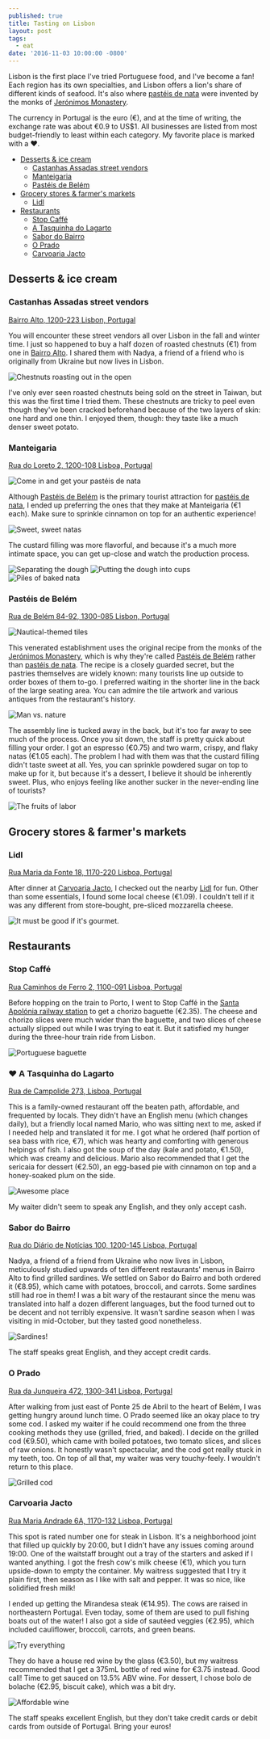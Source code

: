 ```yaml
---
published: true
title: Tasting on Lisbon
layout: post
tags:
  - eat
date: '2016-11-03 10:00:00 -0800'
---
```

Lisbon is the first place I've tried Portuguese food, and I've become a fan! Each region has its own specialties, and Lisbon offers a lion's share of different kinds of seafood. It's also where [pastéis de nata][pasteis-de-nata] were invented by the monks of [Jerónimos Monastery][monastery].

<!--more-->

The currency in Portugal is the euro (€), and at the time of writing, the exchange rate was about €0.9 to US$1. All businesses are listed from most budget-friendly to least within each category. My favorite place is marked with a :heart:.

* [Desserts & ice cream](#desserts--ice-cream)
  * [Castanhas Assadas street vendors](#castanhas-assadas-street-vendors)
  * [Manteigaria](#manteigaria)
  * [Pastéis de Belém](#pastis-de-belm)
* [Grocery stores & farmer's markets](#grocery-stores--farmers-markets)
  * [Lidl](#lidl)
* [Restaurants](#restaurants)
  * [Stop Caffé](#stop-caff)
  * [A Tasquinha do Lagarto](#a-tasquinha-do-lagarto)
  * [Sabor do Bairro](#sabor-do-bairro)
  * [O Prado](#o-prado)
  * [Carvoaria Jacto][carvoaria-jacto]

## Desserts & ice cream

### Castanhas Assadas street vendors

[Bairro Alto, 1200-223 Lisbon, Portugal](https://goo.gl/maps/UhAhcVwbJA92)

You will encounter these street vendors all over Lisbon in the fall and winter time. I just so happened to buy a half dozen of roasted chestnuts (€1) from one in [Bairro Alto](https://en.wikipedia.org/wiki/Bairro_Alto). I shared them with Nadya, a friend of a friend who is originally from Ukraine but now lives in Lisbon.

![Chestnuts roasting out in the open]({{site.baseurl}}/images/2016/11/03-tasting-on-lisbon/chestnuts.jpg)

I've only ever seen roasted chestnuts being sold on the street in Taiwan, but this was the first time I tried them. These chestnuts are tricky to peel even though they've been cracked beforehand because of the two layers of skin: one hard and one thin. I enjoyed them, though: they taste like a much denser sweet potato.

### Manteigaria

[Rua do Loreto 2, 1200-108 Lisboa, Portugal](https://goo.gl/maps/CG3beVXW2tR2)

![Come in and get your pastéis de nata]({{site.baseurl}}/images/2016/11/03-tasting-on-lisbon/manteigaria-sign.jpg)

Although [Pastéis de Belém][pasteis-de-belem] is the primary tourist attraction for [pastéis de nata][pasteis-de-nata], I ended up preferring the ones that they make at Manteigaria (€1 each). Make sure to sprinkle cinnamon on top for an authentic experience!

![Sweet, sweet natas]({{site.baseurl}}/images/2016/11/03-tasting-on-lisbon/manteigaria-natas.jpg)

The custard filling was more flavorful, and because it's a much more intimate space, you can get up-close and watch the production process.

![Separating the dough]({{site.baseurl}}/images/2016/11/03-tasting-on-lisbon/manteigaria-dough.jpg)
![Putting the dough into cups]({{site.baseurl}}/images/2016/11/03-tasting-on-lisbon/manteigaria-cups.jpg)
![Piles of baked nata]({{site.baseurl}}/images/2016/11/03-tasting-on-lisbon/manteigaria-baked.jpg)

### Pastéis de Belém

[Rua de Belém 84-92, 1300-085 Lisbon, Portugal](https://goo.gl/maps/SFZaRiSwGHB2)

![Nautical-themed tiles]({{site.baseurl}}/images/2016/11/03-tasting-on-lisbon/belem-tile-nautical.jpg)

This venerated establishment uses the original recipe from the monks of the [Jerónimos Monastery][monastery], which is why they're called [Pastéis de Belém](http://pasteisdebelem.pt/en/) rather than [pastéis de nata][pasteis-de-nata]. The recipe is a closely guarded secret, but the pastries themselves are widely known: many tourists line up outside to order boxes of them to-go. I preferred waiting in the shorter line in the back of the large seating area. You can admire the tile artwork and various antiques from the restaurant's history.

![Man vs. nature]({{site.baseurl}}/images/2016/11/03-tasting-on-lisbon/belem-tile-man-vs-nature.jpg)

The assembly line is tucked away in the back, but it's too far away to see much of the process. Once you sit down, the staff is pretty quick about filling your order. I got an espresso (€0.75) and two warm, crispy, and flaky natas (€1.05 each). The problem I had with them was that the custard filling didn't taste sweet at all. Yes, you can sprinkle powdered sugar on top to make up for it, but because it's a dessert, I believe it should be inherently sweet. Plus, who enjoys feeling like another sucker in the never-ending line of tourists?

![The fruits of labor]({{site.baseurl}}/images/2016/11/03-tasting-on-lisbon/belem-natas.jpg)

## Grocery stores & farmer's markets

### Lidl

[Rua Maria da Fonte 18, 1170-220 Lisboa, Portugal](https://goo.gl/maps/e8h8P27mCfC2)

After dinner at [Carvoaria Jacto][carvoaria-jacto], I checked out the nearby [Lidl](http://www.lidl.pt) for fun. Other than some essentials, I found some local cheese (€1.09). I couldn't tell if it was any different from store-bought, pre-sliced mozzarella cheese.

![It must be good if it's gourmet.]({{site.baseurl}}/images/2016/11/03-tasting-on-lisbon/lidl-cheese.jpg)

## Restaurants

### Stop Caffé

[Rua Caminhos de Ferro 2, 1100-091 Lisboa, Portugal](https://goo.gl/maps/JDk6FCauenk)

Before hopping on the train to Porto, I went to Stop Caffé in the [Santa Apolónia railway station](https://en.m.wikipedia.org/wiki/Santa_Apol%C3%B3nia_railway_station) to get a chorizo baguette (€2.35). The cheese and chorizo slices were much wider than the baguette, and two slices of cheese actually slipped out while I was trying to eat it. But it satisfied my hunger during the three-hour train ride from Lisbon.

![Portuguese baguette]({{site.baseurl}}/images/2016/11/03-tasting-on-lisbon/stop-caffe.jpg)

### :heart: A Tasquinha do Lagarto

[Rua de Campolide 273, Lisboa, Portugal](https://goo.gl/maps/MvuCT3sC9u82)

This is a family-owned restaurant off the beaten path, affordable, and frequented by locals. They didn't have an English menu (which changes daily), but a friendly local named Mario, who was sitting next to me, asked if I needed help and translated it for me. I got what he ordered (half portion of sea bass with rice, €7), which was hearty and comforting with generous helpings of fish. I also got the soup of the day (kale and potato, €1.50), which was creamy and delicious. Mario also recommended that I get the sericaia for dessert (€2.50), an egg-based pie with cinnamon on top and a honey-soaked plum on the side.

![Awesome place]({{site.baseurl}}/images/2016/11/03-tasting-on-lisbon/tasquinha-do-lagarto.jpg)

My waiter didn't seem to speak any English, and they only accept cash.

### Sabor do Bairro

[Rua do Diário de Notícias 100, 1200-145 Lisboa, Portugal](https://goo.gl/maps/DgNH51VGpbJ2)

Nadya, a friend of a friend from Ukraine who now lives in Lisbon, meticulously studied upwards of ten different restaurants' menus in Bairro Alto to find grilled sardines. We settled on Sabor do Bairro and both ordered it (€8.95), which came with potatoes, broccoli, and carrots. Some sardines still had roe in them! I was a bit wary of the restaurant since the menu was translated into half a dozen different languages, but the food turned out to be decent and not terribly expensive. It wasn't sardine season when I was visiting in mid-October, but they tasted good nonetheless.

![Sardines!]({{site.baseurl}}/images/2016/11/03-tasting-on-lisbon/sabor-do-bairro.jpg)

The staff speaks great English, and they accept credit cards.

### O Prado

[Rua da Junqueira 472, 1300-341 Lisboa, Portugal](https://goo.gl/maps/K5nmzrZYQbA2)

After walking from just east of Ponte 25 de Abril to the heart of Belém, I was getting hungry around lunch time. O Prado seemed like an okay place to try some cod. I asked my waiter if he could recommend one from the three cooking methods they use (grilled, fried, and baked). I decide on the grilled cod (€9.50), which came with boiled potatoes, two tomato slices, and slices of raw onions. It honestly wasn't spectacular, and the cod got really stuck in my teeth, too. On top of all that, my waiter was very touchy-feely. I wouldn't return to this place.

![Grilled cod]({{site.baseurl}}/images/2016/11/03-tasting-on-lisbon/o-prado.jpg)

### Carvoaria Jacto

[Rua Maria Andrade 6A, 1170-132 Lisboa, Portugal](https://goo.gl/maps/KmCrXTywY862)

This spot is rated number one for steak in Lisbon. It's a neighborhood joint that filled up quickly by 20:00, but I didn't have any issues coming around 19:00. One of the waitstaff brought out a tray of the starters and asked if I wanted anything. I got the fresh cow's milk cheese (€1), which you turn upside-down to empty the container. My waitress suggested that I try it plain first, then season as I like with salt and pepper. It was so nice, like solidified fresh milk!

I ended up getting the Mirandesa steak (€14.95). The cows are raised in northeastern Portugal. Even today, some of them are used to pull fishing boats out of the water! I also got a side of sautéed veggies (€2.95), which included cauliflower, broccoli, carrots, and green beans.

![Try everything]({{site.baseurl}}/images/2016/11/03-tasting-on-lisbon/jacto-food.jpg)

They do have a house red wine by the glass (€3.50), but my waitress recommended that I get a 375mL bottle of red wine for €3.75 instead. Good call! Time to get sauced on 13.5% ABV wine. For dessert, I chose bolo de bolache (€2.95, biscuit cake), which was a bit dry.

![Affordable wine]({{site.baseurl}}/images/2016/11/03-tasting-on-lisbon/jacto-wine.jpg)

The staff speaks excellent English, but they don't take credit cards or debit cards from outside of Portugal. Bring your euros!

[carvoaria-jacto]: #carvoaria-jacto
[monastery]: /sights-of-lisbon/#belm-tower-and-jernimos-monastery
[pasteis-de-belem]: #pastis-de-belm
[pasteis-de-nata]: https://en.wikipedia.org/wiki/Pastel_de_nata